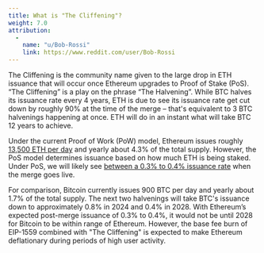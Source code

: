 ```yaml
---
title: What is "The Cliffening"?
weight: 7.0
attribution:
  -
    name: "u/Bob-Rossi"
    link: https://www.reddit.com/user/Bob-Rossi
---
```


The Cliffening is the community name given to the large drop in ETH issuance that will occur once Ethereum upgrades to Proof of Stake (PoS). “The Cliffening” is a play on the phrase “The Halvening”. While BTC halves its issuance rate every 4 years, ETH is due to see its issuance rate get cut down by roughly 90% at the time of the merge – that's equivalent to 3 BTC halvenings happening at once. ETH will do in an instant what will take BTC 12 years to achieve.

Under the current Proof of Work (PoW) model, Ethereum issues roughly [13,500 ETH per day](https://etherscan.io/chart/blockreward) and yearly about 4.3% of the total supply. However, the PoS model determines issuance based on how much ETH is being staked. Under PoS, we will likely see [between a 0.3% to 0.4% issuance rate](https://i.imgur.com/8u5zY4l.jpg) when the merge goes live.

For comparison, Bitcoin currently issues 900 BTC per day and yearly about 1.7% of the total supply. The next two halvenings will take BTC's issuance down to approximately 0.8% in 2024 and 0.4% in 2028. With Ethereum’s expected post-merge issuance of 0.3% to 0.4%, it would not be until 2028 for Bitcoin to be within range of Ethereum. However, the base fee burn of EIP-1559 combined with "The Cliffening" is expected to make Ethereum deflationary during periods of high user activity.